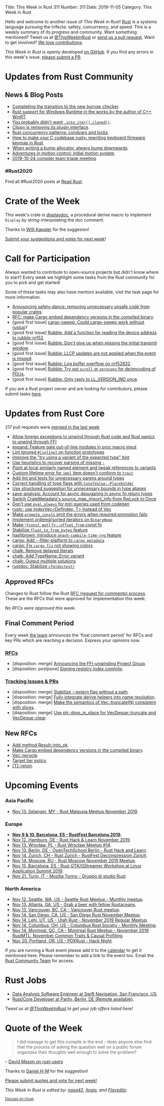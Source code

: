 Title: This Week in Rust 311
Number: 311
Date: 2019-11-05
Category: This Week in Rust

Hello and welcome to another issue of *This Week in Rust*!
[Rust](http://rust-lang.org) is a systems language pursuing the trifecta: safety, concurrency, and speed.
This is a weekly summary of its progress and community.
Want something mentioned? Tweet us at [@ThisWeekInRust](https://twitter.com/ThisWeekInRust) or [send us a pull request](https://github.com/cmr/this-week-in-rust).
Want to get involved? [We love contributions](https://github.com/rust-lang/rust/blob/master/CONTRIBUTING.md).

*This Week in Rust* is openly developed [on GitHub](https://github.com/cmr/this-week-in-rust).
If you find any errors in this week's issue, [please submit a PR](https://github.com/cmr/this-week-in-rust/pulls).

# Updates from Rust Community

## News & Blog Posts

* [Completing the transition to the new borrow checker](https://blog.rust-lang.org/2019/11/01/nll-hard-errors.html).
* [Rust support for Windows Runtime in the works by the author of C++ WinRT](https://kennykerr.ca/2019/11/05/rust/).
* [You probably didn't want `.into_iter().cloned()`](https://www.reddit.com/r/rust/comments/dp3s25/psa_you_probably_didnt_want_into_itercloned/).
* [Clippy is removing its plugin interface](https://blog.rust-lang.org/inside-rust/2019/11/04/Clippy-removes-plugin-interface.html).
* [Rust concurrency patterns: condvars and locks](https://medium.com/@polyglot_factotum/rust-concurrency-patterns-condvars-and-locks-e278f18db74f).
* [How to make your C codebase rusty: rewriting keyboard firmware keymap in Rust](https://about.houqp.me/posts/rusty-c/).
* [When writing a bump allocator, always bump downwards](https://fitzgeraldnick.com/2019/11/01/always-bump-downwards.html).
* [Adventures in motion control: initial motion system](http://adventures.michaelfbryan.com/posts/initial-motion-system/).
* [2019-10-24 compiler team triage meeting](https://blog.rust-lang.org/inside-rust/2019/10/30/compiler-team-meeting.html).

### #Rust2020

Find all #Rust2020 posts at [Read Rust](https://readrust.net/rust-2020/).

# Crate of the Week

This week's crate is [displaydoc](https://github.com/yaahc/displaydoc), a procedural derive macro to implement `Display` by string-interpolating the doc comment.

Thanks to [Willi Kappler](https://users.rust-lang.org/t/crate-of-the-week/2704/652) for the suggesion!

[Submit your suggestions and votes for next week][submit_crate]!

[submit_crate]: https://users.rust-lang.org/t/crate-of-the-week/2704

# Call for Participation

Always wanted to contribute to open-source projects but didn't know where to start?
Every week we highlight some tasks from the Rust community for you to pick and get started!

Some of these tasks may also have mentors available, visit the task page for more information.

* [Announcing safety-dance: removing unnecessary unsafe code from popular crates](https://github.com/rust-secure-code/safety-dance).
* [RFC: make Cargo embed dependency versions in the compiled binary](https://github.com/rust-lang/rfcs/pull/2801).
* [good first issue] [cargo-sweep: Could cargo-sweep work without rustup](https://github.com/holmgr/cargo-sweep/issues/26)?
* [good first issue] [Rubble: Add a function for reading the device address to rubble-nrf52](https://github.com/jonas-schievink/rubble/issues/89).
* [good first issue] [Rubble: Don't give up when missing the initial transmit window](https://github.com/jonas-schievink/rubble/issues/77).
* [good first issue] [Rubble: LLCP updates are not applied when the event is missed](https://github.com/jonas-schievink/rubble/issues/74).
* [good first issue] [Rubble: Log buffer overflow on nrf52832](https://github.com/jonas-schievink/rubble/issues/69).
* [good first issue] [Rubble: Try out `scroll` or `zerocopy` for de/encoding of PDUs](https://github.com/jonas-schievink/rubble/issues/53).
* [good first issue] [Rubble: Only reply to LL_VERSION_IND once](https://github.com/jonas-schievink/rubble/issues/49).

If you are a Rust project owner and are looking for contributors, please submit tasks [here][guidelines].

[guidelines]: https://users.rust-lang.org/t/twir-call-for-participation/4821

# Updates from Rust Core

217 pull requests were [merged in the last week][merged]

[merged]: https://github.com/search?q=is%3Apr+org%3Arust-lang+is%3Amerged+merged%3A2019-10-28..2019-11-04

* [Allow foreign exceptions to unwind through Rust code and Rust panics to unwind through FFI](https://github.com/rust-lang/rust/pull/65646)
* [expand: Feature gate out-of-line modules in proc macro input](https://github.com/rust-lang/rust/pull/66078)
* [Lint ignored `#[inline]` on function prototypes](https://github.com/rust-lang/rust/pull/65294)
* [Improve the "try using a variant of the expected type" hint](https://github.com/rust-lang/rust/pull/65562)
* [Use heuristics to recover parsing of missing `;`](https://github.com/rust-lang/rust/pull/65640)
* [Point at local similarly named element and tweak references to variants](https://github.com/rust-lang/rust/pull/65421)
* [Custom lifetime error for `impl` item doesn't conform to `trait`](https://github.com/rust-lang/rust/pull/65068)
* [Add lint and tests for unnecessary parens around types](https://github.com/rust-lang/rust/pull/65112)
* [Correct handling of type flags with `ConstValue::Placeholder`](https://github.com/rust-lang/rust/pull/65643)
* [Use structured suggestion for unnecessary bounds in type aliases](https://github.com/rust-lang/rust/pull/65914)
* [save-analysis: Account for async desugaring in async fn return types](https://github.com/rust-lang/rust/pull/65936)
* [Switch CrateMetadata's source_map_import_info from RwLock to Once](https://github.com/rust-lang/rust/pull/65979)
* [Don't use `eval_always` for miri queries used from codegen](https://github.com/rust-lang/rust/pull/65927)
* [rustc: use IndexVec<DefIndex, T> instead of Vec<T>](https://github.com/rust-lang/rust/pull/65825)
* [Make `promote_consts` emit the errors when required promotion fails](https://github.com/rust-lang/rust/pull/65946)
* [Implement ordered/sorted iterators on `BinaryHeap`](https://github.com/rust-lang/rust/pull/65091)
* [Make `*`{`const`, `mut`} `T>::offset_from` const fn](https://github.com/rust-lang/rust/pull/63810)
* [Stabilize `float_to_from_bytes` feature](https://github.com/rust-lang/rust/pull/66002)
* [hashbrown: Introduce `ahash-compile-time-rng` feature](https://github.com/rust-lang/hashbrown/pull/125)
* [cargo: Add --filter-platform to `cargo metadata`](https://github.com/rust-lang/cargo/pull/7376)
* [cargo: Fix `cargo fix` not showing colors](https://github.com/rust-lang/cargo/pull/7550)
* [chalk: Remove delayed literals](https://github.com/rust-lang/chalk/pull/270)
* [chalk: Add TypeName::Error variant](https://github.com/rust-lang/chalk/pull/269)
* [chalk: Output multiple solutions](https://github.com/rust-lang/chalk/pull/263)
* [rustdoc: Stabilize `cfg(doctest)`](https://github.com/rust-lang/rust/pull/63803)

## Approved RFCs

Changes to Rust follow the Rust [RFC (request for comments)
process](https://github.com/rust-lang/rfcs#rust-rfcs). These
are the RFCs that were approved for implementation this week:

*No RFCs were approved this week.*

## Final Comment Period

Every week [the team](https://www.rust-lang.org/team.html) announces the
'final comment period' for RFCs and key PRs which are reaching a
decision. Express your opinions now.

### [RFCs](https://github.com/rust-lang/rfcs/labels/final-comment-period)

* [disposition: merge] [Announcing the FFI-unwinding Project Group](https://github.com/rust-lang/rfcs/pull/2797).
* [disposition: postpone] [Signing registry index commits](https://github.com/rust-lang/rfcs/pull/2474).

### [Tracking Issues & PRs](https://github.com/rust-lang/rust/labels/final-comment-period)

* [disposition: merge] [Stabilize --extern flag without a path](https://github.com/rust-lang/rust/pull/64882).
* [disposition: merge] [Fully integrate derive helpers into name resolution](https://github.com/rust-lang/rust/pull/64694).
* [disposition: merge] [Make the semantics of Vec::truncate(N) consistent with slices](https://github.com/rust-lang/rust/pull/64432).
* [disposition: merge] [Use ptr::drop_in_place for VecDeque::truncate and VecDeque::clear](https://github.com/rust-lang/rust/pull/65933).

## New RFCs

* [Add method Result::into_ok](https://github.com/rust-lang/rfcs/pull/2799).
* [Make Cargo embed dependency versions in the compiled binary](https://github.com/rust-lang/rfcs/pull/2801).
* [Vec::recycle](https://github.com/rust-lang/rfcs/pull/2802).
* [Target tier policy](https://github.com/rust-lang/rfcs/pull/2803).
* [[T]::rejoin](https://github.com/rust-lang/rfcs/pull/2806).

# Upcoming Events

### Asia Pacific

* [Nov 13. Selangor, MY - Rust Malaysia Meetup November 2019](https://docs.google.com/forms/d/e/1FAIpQLSfZM9XYmBXq9tjqRziR-O3vBmm4rt1Ltnc9bGcleVrLmZHrSg/viewform).

### Europe

* **[Nov 9 & 10. Barcelona, ES - RustFest Barcelona 2019](https://barcelona.rustfest.eu/).**
* [Nov 12. Hamburg, DE - Rust Hack & Learn November 2019](https://www.meetup.com/Rust-Meetup-Hamburg/events/265899865/).
* [Nov 13. Wrocław, PL - Rust Wrocław Meetup #14](https://www.meetup.com/Rust-Wroclaw/events/265813648/).
* [Nov 13. Berlin, DE - OpenTechSchool Berlin - Rust Hack and Learn](https://www.meetup.com/opentechschool-berlin/events/nxdpgryzpbrb/).
* [Nov 14. Zurich, CH - Rust Zurich - RustFest Decompression Zürich](https://www.meetup.com/Rust-Zurich/events/265593126/).
* [Nov 14. Moscow, RU - Rust Moscow November 2019 Meetup](https://www.meetup.com/ru-RU/Rust-%D0%B2-%D0%9C%D0%BE%D1%81%D0%BA%D0%B2%D0%B5/events/266184946/).
* [Nov 15. Barcelona, ES - Rust GTK/GStreamer Workshop at Linux Application Summit 2019](https://www.meetup.com/Barcelona-Free-Software/events/265596417/).
* [Nov 21. Turin, IT - Mozilla Torino - Gruppo di studio Rust](https://www.meetup.com/Mozilla-Torino/events/265961100).

### North America

* [Nov 12. Seattle, WA, US - Seattle Rust Meetup - Monthly meetup](https://www.meetup.com/Seattle-Rust-Meetup/events/prbtdryzpbqb/).
* [Nov 13. Atlanta, GA, US - Grab a beer with fellow Rustaceans](https://www.meetup.com/Rust-ATL/events/qxqdgryzpbrb/).
* [Nov 13. Vancouver, BC, CA - Vancouver Rust meetup](https://www.meetup.com/Vancouver-Rust/events/rwcpfryzpbrb/).
* [Nov 14. San Diego, CA, US - San Diego Rust November Meetup](https://www.meetup.com/San-Diego-Rust/events/265981542/).
* [Nov 14. Lehi, UT, US - Utah Rust - November 2019 Regular Meetup](https://www.meetup.com/utah-rust/events/265905259/).
* [Nov 14. Columbus, OH, US - Columbus Rust Society - Monthly Meeting](https://www.meetup.com/columbus-rs/events/dpkhgryzpbsb/).
* [Nov 14. Montreal, QC, CA - Montreal Rust Meetup - November 2019 RustMTL: November Common Traits & Causal Profiling](https://www.meetup.com/Rust-Montreal/events/prvrjryzpbqb/).
* [Nov 20. Portland, OR, US - PDXRust - Hack Night](https://www.meetup.com/PDXRust/events/265998640/).

If you are running a Rust event please add it to the [calendar] to get
it mentioned here. Please remember to add a link to the event too.
Email the [Rust Community Team][community] for access.

[calendar]: https://www.google.com/calendar/embed?src=apd9vmbc22egenmtu5l6c5jbfc%40group.calendar.google.com
[community]: mailto:community-team@rust-lang.org

# Rust Jobs

* [Data Analysis Software Engineer at Swift Navigation, San Francisco, US](https://www.swiftnav.com/join-us/jobs-listing?gh_jid=4369805002).
* [Rust/Core Developer at Parity, Berlin, DE (Remote available)](https://www.parity.io/jobs/#undefined-rust-core-developer).

*Tweet us at [@ThisWeekInRust](https://twitter.com/ThisWeekInRust) to get your job offers listed here!*

# Quote of the Week

> I did manage to get this compile in the end - does anyone else find that the process of asking the question well on a public forum organizes their thoughts well enough to solve the problem?

– [David Mason on rust-users](https://users.rust-lang.org/t/std-phantomdata-and-unused-fields-in-structs/34271/3)

Thanks to [Daniel H-M](https://users.rust-lang.org/t/twir-quote-of-the-week/328/725) for the suggestion!

[Please submit quotes and vote for next week!](https://users.rust-lang.org/t/twir-quote-of-the-week/328)

*This Week in Rust is edited by: [nasa42](https://github.com/nasa42), [llogiq](https://github.com/llogiq), and [Flavsditz](https://github.com/Flavsditz).*

<small>[Discuss on r/rust]().</small>
